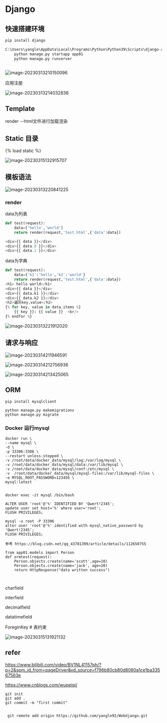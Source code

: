 # Django



## 快速搭建环境

```python
pip install django

C:\Users\yangle\AppData\Local\Programs\Python\Python39\Scripts\django-admin.exe startproject 项目名称
    python manage.py startapp app01
    python manage.py runserver
    
```



![image-20230313210150096](images/image-20230313210150096.png)

应用注册

![image-20230313214032838](images/image-20230313214032838.png)



## Template

render --html文件进行加载渲染

## Static 目录

{% load static %}

![image-20230315132915707](images/image-20230315132915707.png)



## 模板语法



![image-20230313220841225](images/image-20230313220841225.png)



### render 



data为列表

```python
def test(request):
    data=['hello','world']
    return render(request,'test.html',{'data':data})

<div>{{ data }}</div>
<div>{{ data.0 }}</div>
<div>{{ data.1 }}</div>


```

data为字典

```python
def test(request):
    data={'k1':'hello','k2':'world'}
    return render(request,'test.html',{'data':data})
<h1> hello world</h1>
<div>{{ data }}</div>
<div>{{ data.k1 }}</div>
<div>{{ data.k2 }}</div>
<h2>遍历key,value</h2>
{% for key, value in data.items %}
    {{ key }}: {{ value }}  <br/>
{% endfor %}
```







![image-20230313221912020](images/image-20230313221912020.png)

## 请求与响应

![image-20230314211946591](images/image-20230314211946591.png)



![image-20230314212756936](images/image-20230314212756936.png)



![image-20230314213425065](images/image-20230314213425065.png)



## ORM

```
pip install mysqlclient

python manage.py makemigrations
python manage.py migrate

```

### Docker 运行mysql

```shell
docker run \
--name mysql \
-d \
-p 33306:3306 \
--restart unless-stopped \
-v /root/data/docker_data/mysql/log:/var/log/mysql \
-v /root/data/docker_data/mysql/data:/var/lib/mysql \
-v /root/data/docker_data/mysql/conf:/etc/mysql \
-v  /root/data/docker_data/mysql/mysql-files:/var/lib/mysql-files \
-e MYSQL_ROOT_PASSWORD=123456 \
mysql:latest


docker exec -it mysql /bin/bash

ALTER USER 'root'@'%' IDENTIFIED BY 'Qwert!2345';
update user set host='%' where user='root';
FLUSH PRIVILEGES;

mysql -u root -P 33306
alter user 'root'@'%' identified with mysql_native_password by 'Qwert!2345';
FLUSH PRIVILEGES;

参考 https://blog.csdn.net/qq_43781399/article/details/112650755
```

```
from app01.models import Person
def ormtest(request):
    Person.objects.create(name='scott',age=10)
    Person.objects.create(name='jack', age=20)
    return HttpResponse("data written success")
    
 

```



charfield

interfield

decimalfield

datatimefield

ForeginKey  # 表约束

![image-20230315131921132](images/image-20230315131921132.png)



















## refer

https://www.bilibili.com/video/BV1NL41157ph/?p=2&spm_id_from=pageDriver&vd_source=f796b80cb80d8080a1ce1ba33567563e

https://www.cnblogs.com/wupeiqi/



```shell
git init
git add .
git commit -m "first commit" 


 git remote add origin https://github.com/yangle92/Webdjango.git

```



